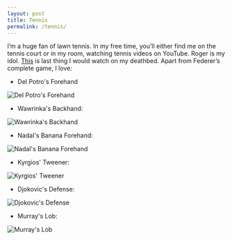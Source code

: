 ```yaml
---
layout: post
title: Tennis
permalink: /tennis/
---
```


I’m a huge fan of lawn tennis. In my free time, you’ll either find me on the tennis court or in my room, watching tennis videos on YouTube. 
Roger is my idol. [This](https://www.youtube.com/watch?v=cDv6uCyq8OE) is last thing I would watch on my deathbed.
Apart from Federer’s complete game, I love:

* Del Potro's Forehand

![Del Potro's Forehand]({{site.url}}/gifs/delpo.gif)

* Wawrinka's Backhand:

![Wawrinka's Backhand]({{site.url}}/gifs/wawrinka.gif)

* Nadal's Banana Forehand:

![Nadal's Banana Forehand]({{site.url}}/gifs/nadal.gif)

* Kyrgios' Tweener:

![Kyrgios' Tweener]({{site.url}}/gifs/kyrgios.gif)

* Djokovic's Defense:

![Djokovic's Defense]({{site.url}}/gifs/djokovic.gif)

* Murray's Lob:

![Murray's Lob]({{site.url}}/gifs/murray.gif)